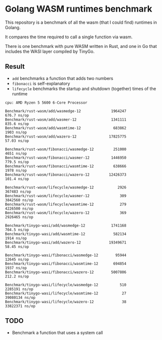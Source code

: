 # Golang WASM runtimes benchmark

This repository is a benchmark of all the wasm (that I could find) runtimes in Golang.

It compares the time required to call a single function via wasm.

There is one benchmark with pure WASM written in Rust, and one in Go that includes the WASI layer compiled by TinyGo.

## Result

- `add` benchmarks a function that adds two numbers
- `fibonacci` is self-explanatory
- `lifecycle` benchmarks the startup and shutdown (together) times of the runtime

```
cpu: AMD Ryzen 5 5600 6-Core Processor              

Benchmark/rust-wasm/add/wasmedge-12              1964247               676.7 ns/op
Benchmark/rust-wasm/add/wasmer-12                1341111               835.6 ns/op
Benchmark/rust-wasm/add/wasmtime-12               683862              1903 ns/op
Benchmark/rust-wasm/add/wazero-12               17825775                57.03 ns/op

Benchmark/rust-wasm/fibonacci/wasmedge-12         251000              4651 ns/op
Benchmark/rust-wasm/fibonacci/wasmer-12          1446950               779.5 ns/op
Benchmark/rust-wasm/fibonacci/wasmtime-12         638666              1978 ns/op
Benchmark/rust-wasm/fibonacci/wazero-12         12426373               101.4 ns/op

Benchmark/rust-wasm/lifecycle/wasmedge-12           2926            367483 ns/op
Benchmark/rust-wasm/lifecycle/wasmer-12              309           3842560 ns/op
Benchmark/rust-wasm/lifecycle/wasmtime-12            279           4226500 ns/op
Benchmark/rust-wasm/lifecycle/wazero-12              369           2926465 ns/op

Benchmark/tinygo-wasi/add/wasmedge-12            1741168               704.5 ns/op
Benchmark/tinygo-wasi/add/wasmtime-12             582134              1914 ns/op
Benchmark/tinygo-wasi/add/wazero-12             19349671                58.45 ns/op

Benchmark/tinygo-wasi/fibonacci/wasmedge-12        95944             12645 ns/op
Benchmark/tinygo-wasi/fibonacci/wasmtime-12       694854              1937 ns/op
Benchmark/tinygo-wasi/fibonacci/wazero-12        5007806               212.2 ns/op

Benchmark/tinygo-wasi/lifecycle/wasmedge-12          510           2285191 ns/op
Benchmark/tinygo-wasi/lifecycle/wasmtime-12           27          39080134 ns/op
Benchmark/tinygo-wasi/lifecycle/wazero-12             38          33822371 ns/op
```

## TODO

- Benchmark a function that uses a system call
